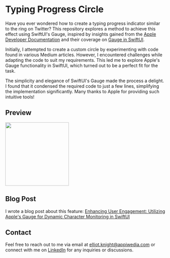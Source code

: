 # Typing Progress Circle

Have you ever wondered how to create a typing progress indicator similar to the ring on Twitter? This repository explores a method to achieve this effect using SwiftUI's Gauge, inspired by insights gained from the [Apple Developer Documentation](https://developer.apple.com) and their coverage on [Gauge in SwiftUI](https://developer.apple.com/documentation/swiftui/gauge).

Initially, I attempted to create a custom circle by experimenting with code found in various Medium articles. However, I encountered challenges while adapting the code to suit my requirements. This led me to explore Apple's Gauge functionality in SwiftUI, which turned out to be a perfect fit for the task.

The simplicity and elegance of SwiftUI's Gauge made the process a delight. I found that it condensed the required code to just a few lines, simplifying the implementation significantly. Many thanks to Apple for providing such intuitive tools!

## Preview

<img src="https://github.com/Harry-KNIGHT/ImageGifVideoForReadme/blob/main/gifs/MaxCharCount.gif" width="200px">

## Blog Post

I wrote a blog post about this feature: [Enhancing User Engagement: Utilizing Apple's Gauge for Dynamic Character Monitoring in SwiftUI
](https://dubdub.space/elliot/enhancing-user-engagement-utilizing-apples-gauge-for-o)

## Contact

Feel free to reach out to me via email at [elliot.knight@appiwedia.com](mailto:elliot.knight@appiwedia.com) or connect with me on [LinkedIn](https://www.linkedin.com/in/elliot-knight-appiwedia/) for any inquiries or discussions.
